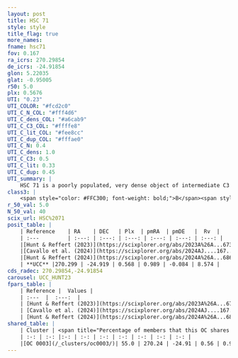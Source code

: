 ```yaml
---
layout: post
title: HSC 71
style: style
title_flag: true
more_names: 
fname: hsc71
fov: 0.167
ra_icrs: 270.29854
de_icrs: -24.91854
glon: 5.22035
glat: -0.95005
r50: 5.0
plx: 0.5676
UTI: "0.23"
UTI_COLOR: "#fcd2c0"
UTI_C_N_COL: "#fff4d6"
UTI_C_dens_COL: "#a6cab9"
UTI_C_C3_COL: "#ffffe8"
UTI_C_lit_COL: "#fee8cc"
UTI_C_dup_COL: "#fffae0"
UTI_C_N: 0.4
UTI_C_dens: 1.0
UTI_C_C3: 0.5
UTI_C_lit: 0.33
UTI_C_dup: 0.45
UTI_summary: |
    HSC 71 is a poorly populated, very dense object of intermediate C3 quality. It was recently reported in the literature.<br><br><span style="color: #99180f; font-weight: bold;">Warning: </span>This is possibly a duplicated object, which shares a significant percentage of members with at least one previously reported entry.
class3: |
    <span style="color: #FFC300; font-weight: bold;">B</span><span style="color: #FFC300; font-weight: bold;">B</span>
r_50_val: 5.0
N_50_val: 40
scix_url: HSC%2071
posit_table: |
    | Reference    | RA    | DEC   | Plx  | pmRA  | pmDE   |  Rv  |
    | :---         | :---: | :---: | :---: | :---: | :---: | :---: |
    |[Hunt & Reffert (2023)](https://scixplorer.org/abs/2023A%26A...673A.114H) | 270.347 | -24.953 | 0.56 | 0.997 | -0.101 | 8.581 |
    |[Cavallo et al. (2024)](https://scixplorer.org/abs/2024AJ....167...12C) | 270.292 | -24.917 | 0.56 | -- | -- | -- |
    |[Hunt & Reffert (2024)](https://scixplorer.org/abs/2024A%26A...686A..42H) | 270.347 | -24.953 | 0.56 | 0.997 | -0.101 | 8.581 |
    | **UCC** |270.299 | -24.919 | 0.568 | 0.989 | -0.084 | 8.574 | 
cds_radec: 270.29854,-24.91854
carousel: UCC_HUNT23
fpars_table: |
    | Reference |  Values |
    | :---  |  :---:  |
    | [Hunt & Reffert (2023)](https://scixplorer.org/abs/2023A%26A...673A.114H) | `AV50=2.601, diffAV50=1.597, MOD50=11.115, logAge50=7.532` |
    | [Cavallo et al. (2024)](https://scixplorer.org/abs/2024AJ....167...12C) | `AV50=3.54, dMod50=10.87, logAge50=7.51, [Fe/H]50=-1.11` |
    | [Hunt & Reffert (2024)](https://scixplorer.org/abs/2024A%26A...686A..42H) | `MassJ=293.421` |
shared_table: |
    | Cluster | <span title="Percentage of members that this OC shares with the ones listed">%</span>   | RA   | DEC   | Plx   | pmRA  | pmDE  | Rv | UTI |
    | :-: | :-: |:-: | :-: | :-: | :-: | :-: | :-: | :-: |
    |[OC 0003](/_clusters/oc0003/)| 55.0 | 270.24 | -24.91 | 0.56 | 0.98 | -0.12 | 8.57 |0.28 |
---
```

